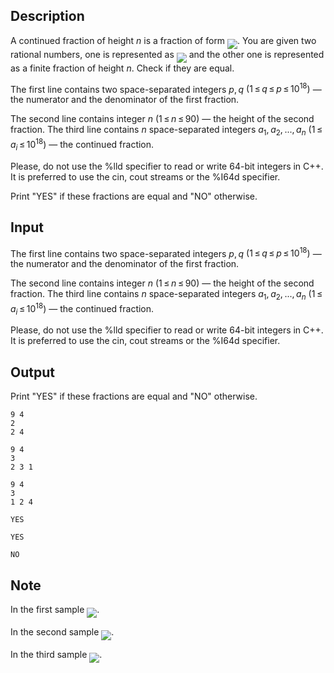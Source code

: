 ## Description

<div><p>A continued fraction of height <span class="tex-span"><i>n</i></span> is a fraction of form <img align="middle" class="tex-formula" src="file://0MJVv5nU.png" style="max-width: 100.0%;max-height: 100.0%;">. You are given two rational numbers, one is represented as <img align="middle" class="tex-formula" src="file://yoAIjOM0.png" style="max-width: 100.0%;max-height: 100.0%;"> and the other one is represented as a finite fraction of height <span class="tex-span"><i>n</i></span>. Check if they are equal.</p></div><div class="input-specification"><p>The first line contains two space-separated integers <span class="tex-span"><i>p</i>, <i>q</i></span> <span class="tex-span">(1 ≤ <i>q</i> ≤ <i>p</i> ≤ 10<sup class="upper-index">18</sup>)</span> — the numerator and the denominator of the first fraction.</p><p>The second line contains integer <span class="tex-span"><i>n</i></span> <span class="tex-span">(1 ≤ <i>n</i> ≤ 90)</span> — the height of the second fraction. The third line contains <span class="tex-span"><i>n</i></span> space-separated integers <span class="tex-span"><i>a</i><sub class="lower-index">1</sub>, <i>a</i><sub class="lower-index">2</sub>, ..., <i>a</i><sub class="lower-index"><i>n</i></sub></span> <span class="tex-span">(1 ≤ <i>a</i><sub class="lower-index"><i>i</i></sub> ≤ 10<sup class="upper-index">18</sup>)</span> — the continued fraction.</p><p>Please, do not use the <span class="tex-font-style-tt">%lld</span> specifier to read or write 64-bit integers in С++. It is preferred to use the <span class="tex-font-style-tt">cin</span>, <span class="tex-font-style-tt">cout</span> streams or the <span class="tex-font-style-tt">%I64d</span> specifier.</p></div><div class="output-specification"><p>Print "<span class="tex-font-style-tt">YES</span>" if these fractions are equal and "<span class="tex-font-style-tt">NO</span>" otherwise.</p></div>

## Input

<p>The first line contains two space-separated integers <span class="tex-span"><i>p</i>, <i>q</i></span> <span class="tex-span">(1 ≤ <i>q</i> ≤ <i>p</i> ≤ 10<sup class="upper-index">18</sup>)</span> — the numerator and the denominator of the first fraction.</p><p>The second line contains integer <span class="tex-span"><i>n</i></span> <span class="tex-span">(1 ≤ <i>n</i> ≤ 90)</span> — the height of the second fraction. The third line contains <span class="tex-span"><i>n</i></span> space-separated integers <span class="tex-span"><i>a</i><sub class="lower-index">1</sub>, <i>a</i><sub class="lower-index">2</sub>, ..., <i>a</i><sub class="lower-index"><i>n</i></sub></span> <span class="tex-span">(1 ≤ <i>a</i><sub class="lower-index"><i>i</i></sub> ≤ 10<sup class="upper-index">18</sup>)</span> — the continued fraction.</p><p>Please, do not use the <span class="tex-font-style-tt">%lld</span> specifier to read or write 64-bit integers in С++. It is preferred to use the <span class="tex-font-style-tt">cin</span>, <span class="tex-font-style-tt">cout</span> streams or the <span class="tex-font-style-tt">%I64d</span> specifier.</p>

## Output

<p>Print "<span class="tex-font-style-tt">YES</span>" if these fractions are equal and "<span class="tex-font-style-tt">NO</span>" otherwise.</p>





```input1
9 4
2
2 4

```




```input2
9 4
3
2 3 1

```




```input3
9 4
3
1 2 4

```




```output1
YES

```




```output2
YES

```




```output3
NO

```



## Note

<p>In the first sample <img align="middle" class="tex-formula" src="file://WPr8yYhh.png" style="max-width: 100.0%;max-height: 100.0%;">.</p><p>In the second sample <img align="middle" class="tex-formula" src="file://1vzDM2JR.png" style="max-width: 100.0%;max-height: 100.0%;">.</p><p>In the third sample <img align="middle" class="tex-formula" src="file://LXx4simt.png" style="max-width: 100.0%;max-height: 100.0%;">.</p>
